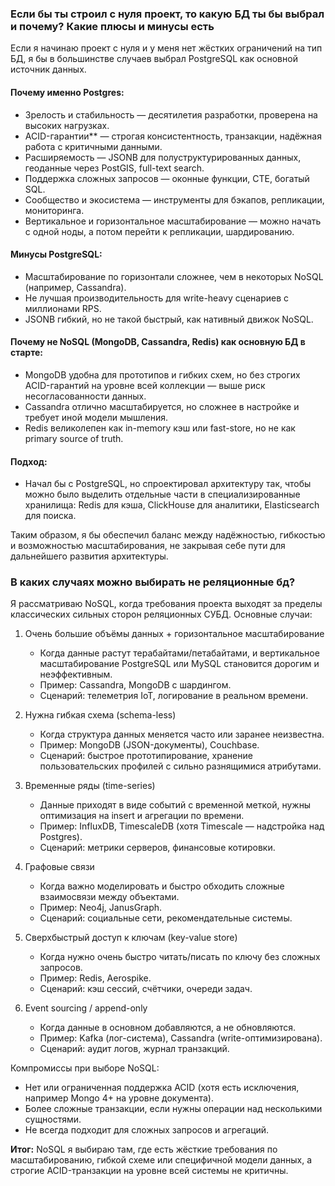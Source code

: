 ### Если бы ты строил с нуля проект, то какую БД ты бы выбрал и почему? Какие плюсы и минусы есть

Если я начинаю проект с нуля и у меня нет жёстких ограничений на тип БД, я бы в большинстве случаев выбрал PostgreSQL как основной источник данных.

#### Почему именно Postgres:

- Зрелость и стабильность — десятилетия разработки, проверена на высоких нагрузках.
- ACID-гарантии** — строгая консистентность, транзакции, надёжная работа с критичными данными.
- Расширяемость — JSONB для полуструктурированных данных, геоданные через PostGIS, full-text search.
- Поддержка сложных запросов — оконные функции, CTE, богатый SQL.
- Сообщество и экосистема — инструменты для бэкапов, репликации, мониторинга.
- Вертикальное и горизонтальное масштабирование — можно начать с одной ноды, а потом перейти к репликации, шардированию.

#### Минусы PostgreSQL:
- Масштабирование по горизонтали сложнее, чем в некоторых NoSQL (например, Cassandra).
- Не лучшая производительность для write-heavy сценариев с миллионами RPS.
- JSONB гибкий, но не такой быстрый, как нативный движок NoSQL.

#### Почему не NoSQL (MongoDB, Cassandra, Redis) как основную БД в старте:
- MongoDB удобна для прототипов и гибких схем, но без строгих ACID-гарантий на уровне всей коллекции — выше риск несогласованности данных.
- Cassandra отлично масштабируется, но сложнее в настройке и требует иной модели мышления.
- Redis великолепен как in-memory кэш или fast-store, но не как primary source of truth.

#### Подход:
- Начал бы с PostgreSQL, но спроектировал архитектуру так, чтобы можно было выделить отдельные части в специализированные хранилища: Redis для кэша, ClickHouse для аналитики, Elasticsearch для поиска.

Таким образом, я бы обеспечил баланс между надёжностью, гибкостью и возможностью масштабирования, не закрывая себе пути для дальнейшего развития архитектуры.

### В каких случаях можно выбирать не реляционные бд?

Я рассматриваю NoSQL, когда требования проекта выходят за пределы классических сильных сторон реляционных СУБД.
Основные случаи:

1. Очень большие объёмы данных + горизонтальное масштабирование

   - Когда данные растут терабайтами/петабайтами, и вертикальное масштабирование PostgreSQL или MySQL становится дорогим и неэффективным.
   - Пример: Cassandra, MongoDB с шардингом.
   - Сценарий: телеметрия IoT, логирование в реальном времени.

2. Нужна гибкая схема (schema-less)
   - Когда структура данных меняется часто или заранее неизвестна.
   - Пример: MongoDB (JSON-документы), Couchbase.
   - Сценарий: быстрое прототипирование, хранение пользовательских профилей с сильно разнящимися атрибутами.

3. Временные ряды (time-series)
   - Данные приходят в виде событий с временной меткой, нужны оптимизация на insert и агрегации по времени.
   - Пример: InfluxDB, TimescaleDB (хотя Timescale — надстройка над Postgres).
   - Сценарий: метрики серверов, финансовые котировки.

4. Графовые связи
   - Когда важно моделировать и быстро обходить сложные взаимосвязи между объектами.
   - Пример: Neo4j, JanusGraph.
   - Сценарий: социальные сети, рекомендательные системы.

5. Сверхбыстрый доступ к ключам (key-value store)
   - Когда нужно очень быстро читать/писать по ключу без сложных запросов.
   - Пример: Redis, Aerospike.
   - Сценарий: кэш сессий, счётчики, очереди задач.

6. Event sourcing / append-only
   - Когда данные в основном добавляются, а не обновляются.
   - Пример: Kafka (лог-система), Cassandra (write-оптимизирована).
   - Сценарий: аудит логов, журнал транзакций.

Компромиссы при выборе NoSQL:
- Нет или ограниченная поддержка ACID (хотя есть исключения, например Mongo 4+ на уровне документа).
- Более сложные транзакции, если нужны операции над несколькими сущностями.
- Не всегда подходит для сложных запросов и агрегаций.

**Итог:** NoSQL я выбираю там, где есть жёсткие требования по масштабированию, гибкой схеме или специфичной модели данных, а строгие ACID-транзакции на уровне всей системы не критичны.